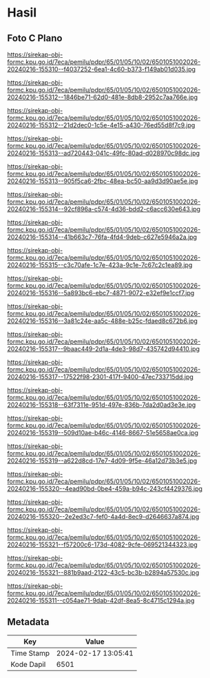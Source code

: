 # Hasil

## Foto C Plano

https://sirekap-obj-formc.kpu.go.id/7eca/pemilu/pdpr/65/01/05/10/02/6501051002026-20240216-155310--f4037252-6ea1-4c60-b373-f149ab01d035.jpg

https://sirekap-obj-formc.kpu.go.id/7eca/pemilu/pdpr/65/01/05/10/02/6501051002026-20240216-155312--1846be71-62d0-481e-8db8-2952c7aa766e.jpg

https://sirekap-obj-formc.kpu.go.id/7eca/pemilu/pdpr/65/01/05/10/02/6501051002026-20240216-155312--21d2dec0-1c5e-4e15-a430-76ed55d8f7c9.jpg

https://sirekap-obj-formc.kpu.go.id/7eca/pemilu/pdpr/65/01/05/10/02/6501051002026-20240216-155313--ad720443-041c-49fc-80ad-d028970c98dc.jpg

https://sirekap-obj-formc.kpu.go.id/7eca/pemilu/pdpr/65/01/05/10/02/6501051002026-20240216-155313--905f5ca6-2fbc-48ea-bc50-aa9d3d90ae5e.jpg

https://sirekap-obj-formc.kpu.go.id/7eca/pemilu/pdpr/65/01/05/10/02/6501051002026-20240216-155314--92cf896a-c574-4d36-bdd2-c6acc630e643.jpg

https://sirekap-obj-formc.kpu.go.id/7eca/pemilu/pdpr/65/01/05/10/02/6501051002026-20240216-155314--41b663c7-76fa-4fd4-9deb-c627e5946a2a.jpg

https://sirekap-obj-formc.kpu.go.id/7eca/pemilu/pdpr/65/01/05/10/02/6501051002026-20240216-155315--c3c70afe-1c7e-423a-9c1e-7c67c2c1ea89.jpg

https://sirekap-obj-formc.kpu.go.id/7eca/pemilu/pdpr/65/01/05/10/02/6501051002026-20240216-155316--5a893bc6-ebc7-4871-9072-e32ef9e1ccf7.jpg

https://sirekap-obj-formc.kpu.go.id/7eca/pemilu/pdpr/65/01/05/10/02/6501051002026-20240216-155316--3a81c24e-aa5c-488e-b25c-fdaed8c672b6.jpg

https://sirekap-obj-formc.kpu.go.id/7eca/pemilu/pdpr/65/01/05/10/02/6501051002026-20240216-155317--9baac449-2d1a-4de3-98d7-435742d94410.jpg

https://sirekap-obj-formc.kpu.go.id/7eca/pemilu/pdpr/65/01/05/10/02/6501051002026-20240216-155317--17522f98-2301-417f-9400-47ec733715dd.jpg

https://sirekap-obj-formc.kpu.go.id/7eca/pemilu/pdpr/65/01/05/10/02/6501051002026-20240216-155318--63f7311e-951d-497e-836b-7da2d0ad3e3e.jpg

https://sirekap-obj-formc.kpu.go.id/7eca/pemilu/pdpr/65/01/05/10/02/6501051002026-20240216-155319--509d10ae-b46c-4146-8667-51e5658ae0ca.jpg

https://sirekap-obj-formc.kpu.go.id/7eca/pemilu/pdpr/65/01/05/10/02/6501051002026-20240216-155319--a622d8cd-17e7-4d09-9f5e-46a12d73b3e5.jpg

https://sirekap-obj-formc.kpu.go.id/7eca/pemilu/pdpr/65/01/05/10/02/6501051002026-20240216-155320--4ead90bd-0be4-459a-b94c-243cf4429376.jpg

https://sirekap-obj-formc.kpu.go.id/7eca/pemilu/pdpr/65/01/05/10/02/6501051002026-20240216-155320--2e2ed3c7-fef0-4a4d-8ec9-d2646637a874.jpg

https://sirekap-obj-formc.kpu.go.id/7eca/pemilu/pdpr/65/01/05/10/02/6501051002026-20240216-155321--f57200c6-173d-4082-9cfe-069521344323.jpg

https://sirekap-obj-formc.kpu.go.id/7eca/pemilu/pdpr/65/01/05/10/02/6501051002026-20240216-155321--881b9aad-2122-43c5-bc3b-b2894a57530c.jpg

https://sirekap-obj-formc.kpu.go.id/7eca/pemilu/pdpr/65/01/05/10/02/6501051002026-20240216-155311--c054ae71-9dab-42df-8ea5-8c4715c1294a.jpg


## Metadata

| Key        | Value               |
| ---------- | ------------------- |
| Time Stamp | 2024-02-17 13:05:41 |
| Kode Dapil | 6501                |



